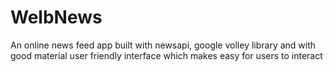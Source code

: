 # WelbNews
An online news feed app built with newsapi, google volley library and  with good material user friendly interface which makes easy for users to interact
